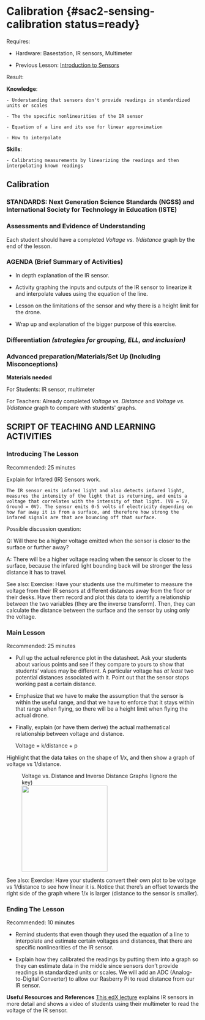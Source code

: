 # Calibration {#sac2-sensing-calibration status=ready}

<div class='requirements' markdown='1'>

Requires: 

- Hardware: Basestation, IR sensors, Multimeter 

- Previous Lesson: [Introduction to Sensors](https://docs.duckietown.org/daffy/downloads/duckiesky_high_school/docs-duckiesky_high_school/branch/daffy-develop/doc-duckiesky_high_school/out/sac1_basics_sensors.html) 

Result: 

**Knowledge**: 

    - Understanding that sensors don't provide readings in standardized units or scales

    - The the specific nonlinearities of the IR sensor

    - Equation of a line and its use for linear approximation

    - How to interpolate 

**Skills**: 

    - Calibrating measurements by linearizing the readings and then interpolating known readings

</div>

## Calibration  


### STANDARDS: Next Generation Science Standards (NGSS) and International Society for Technology in Education (ISTE)


### Assessments and Evidence of Understanding

Each student should have a completed _Voltage vs. 1/distance_ graph by the end of the lesson. 


### AGENDA (Brief Summary of Activities)

- In depth explanation of the IR sensor. 

- Activity graphing the inputs and outputs of the IR sensor to linearize it and interpolate values using the equation of the line. 

- Lesson on the limitations of the sensor and why there is a height limit for the drone. 

- Wrap up and explanation of the bigger purpose of this exercise. 


### Differentiation _(strategies for grouping, ELL, and inclusion)_


### Advanced preparation/Materials/Set Up (Including Misconceptions)

**Materials needed**

For Students: IR sensor, multimeter

For Teachers: Already completed _Voltage vs. Distance_ and _Voltage vs. 1/distance_ graph to compare with students' graphs. 


## SCRIPT OF TEACHING AND LEARNING ACTIVITIES


### Introducing The Lesson

Recommended: 25 minutes 

Explain for Infared (IR) Sensors work. 

    The IR sensor emits infared light and also detects infared light, measures the intensity of the light that is returning, and emits a voltage that correlates with the intensity of that light. (V0 = 5V, Ground = 0V). The sensor emits 0-5 volts of electricity depending on how far away it is from a surface, and therefore how strong the infared signals are that are bouncing off that surface. 

Possible discussion question: 

Q: Will there be a higher voltage emitted when the sensor is closer to the surface or further away? 

A: There will be a higher voltage reading when the sensor is closer to the surface, because the infared light bounding back will be stronger the less distance it has to travel. 

See also: Exercise: Have your students use the multimeter to measure the voltage from their IR sensors at different distances away from the floor or their desks. Have them record and plot this data to identify a relationship between the two variables (they are the inverse transform). Then, they can calculate the distance between the surface and the sensor by using only the voltage. 


### Main Lesson

Recommended: 25 minutes

- Pull up the actual reference plot in the datasheet. Ask your students about various points and see if they compare to yours to show that students’ values may be different. A particular voltage has _at least_ two potential distances associated with it. Point out that the sensor stops working past a certain distance. 

- Emphasize that we have to make the assumption that the sensor is within the useful range, and that we have to enforce that it stays within that range when flying, so there will be a height limit when flying the actual drone. 

- Finally, explain (or have them derive) the actual mathematical relationship between voltage and distance. 

    Voltage = k/distance + p 

Highlight that the data takes on the shape of 1/x, and then show a graph of voltage vs 1/distance.

<figure>
    <figcaption>Voltage vs. Distance and Inverse Distance Graphs (Ignore the key)</figcaption>
    <img style='width:16em' src="https://www.researchgate.net/profile/Eric_Johnson15/publication/48267744/figure/fig1/AS:306095043170310@1449990153544/SHARP-GP2Y0A02YK0F-infrared-range-sensor-response-curves-8.png"/>
</figure>

See also: Exercise: Have your students convert their own plot to be voltage vs 1/distance to see how linear it is. Notice that there’s an offset towards the right side of the graph where 1/x is larger (distance to the sensor is smaller). 
<!-- I think I could say that better but idk how-->

### Ending The Lesson

Recommended: 10 minutes

- Remind students that even though they used the equation of a line to interpolate and estimate certain voltages and distances, that there are specific nonlinearities of the IR sensor. 

- Explain how they calibrated the readings by putting them into a graph so they can estimate data in the middle since sensors don’t provide readings in standardized units or scales. We will add an ADC (Analog-to-Digital Converter) to allow our Rasberry Pi to read distance from our IR sensor. 



**Useful Resources and References**
[This edX lecture](https://edge.edx.org/courses/course-v1:BrownX+CS195R+2018_T1/courseware/0e3596880ec446d8ab63df427e02e9c4/3bde0261d3b04ccfa06f77eec394f97a/?activate_block_id=block-v1%3ABrownX%2BCS195R%2B2018_T1%2Btype%40sequential%2Bblock%403bde0261d3b04ccfa06f77eec394f97a) explains IR sensors in more detail and shows a video of students using their multimeter to read the voltage of the IR sensor. 
